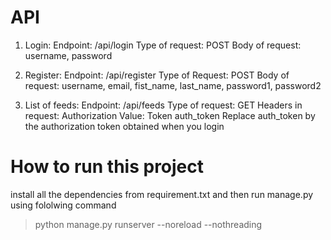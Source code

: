 # API
1. Login: 
Endpoint: /api/login
Type of request: POST
Body of request: username, password

2. Register:
	Endpoint: /api/register
  Type of Request: POST
  Body of request: username, email, fist_name, last_name, password1, password2


3. List of feeds:
 Endpoint: /api/feeds
Type of request: GET
Headers in request: Authorization Value: Token auth_token
Replace auth_token by the authorization token obtained when you login

# How to run this project

install all the dependencies from requirement.txt and then run manage.py using fololwing command

> python manage.py runserver --noreload --nothreading
